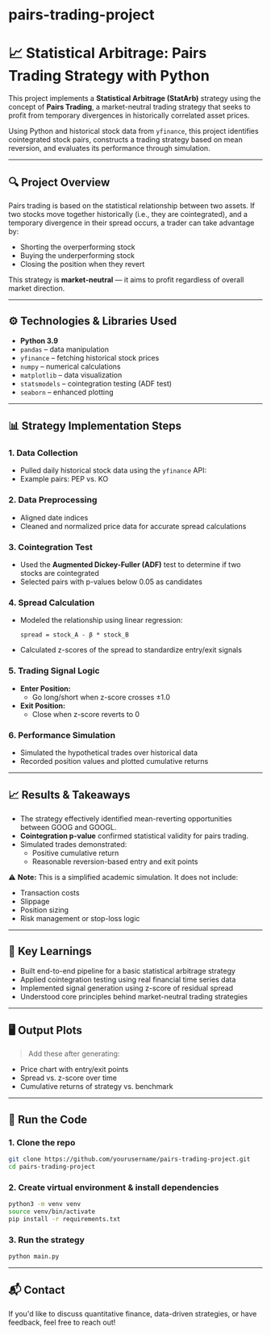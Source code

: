 # pairs-trading-project

# 📈 Statistical Arbitrage: Pairs Trading Strategy with Python

This project implements a **Statistical Arbitrage (StatArb)** strategy using the concept of **Pairs Trading**, a market-neutral trading strategy that seeks to profit from temporary divergences in historically correlated asset prices.

Using Python and historical stock data from `yfinance`, this project identifies cointegrated stock pairs, constructs a trading strategy based on mean reversion, and evaluates its performance through simulation.

---

## 🔍 Project Overview

Pairs trading is based on the statistical relationship between two assets. If two stocks move together historically (i.e., they are cointegrated), and a temporary divergence in their spread occurs, a trader can take advantage by:
- Shorting the overperforming stock
- Buying the underperforming stock
- Closing the position when they revert

This strategy is **market-neutral** — it aims to profit regardless of overall market direction.

---

## ⚙️ Technologies & Libraries Used

- **Python 3.9**
- `pandas` – data manipulation
- `yfinance` – fetching historical stock prices
- `numpy` – numerical calculations
- `matplotlib` – data visualization
- `statsmodels` – cointegration testing (ADF test)
- `seaborn` – enhanced plotting

---

## 📊 Strategy Implementation Steps

### 1. **Data Collection**
- Pulled daily historical stock data using the `yfinance` API:
- Example pairs: PEP vs. KO

### 2. **Data Preprocessing**
- Aligned date indices
- Cleaned and normalized price data for accurate spread calculations

### 3. **Cointegration Test**
- Used the **Augmented Dickey-Fuller (ADF)** test to determine if two stocks are cointegrated
- Selected pairs with p-values below 0.05 as candidates

### 4. **Spread Calculation**
- Modeled the relationship using linear regression:
  ```
  spread = stock_A - β * stock_B
  ```
- Calculated z-scores of the spread to standardize entry/exit signals

### 5. **Trading Signal Logic**
- **Enter Position:**
  - Go long/short when z-score crosses ±1.0
- **Exit Position:**
  - Close when z-score reverts to 0

### 6. **Performance Simulation**
- Simulated the hypothetical trades over historical data
- Recorded position values and plotted cumulative returns

---

## 📈 Results & Takeaways

- The strategy effectively identified mean-reverting opportunities between GOOG and GOOGL.
- **Cointegration p-value** confirmed statistical validity for pairs trading.
- Simulated trades demonstrated:
  - Positive cumulative return
  - Reasonable reversion-based entry and exit points

⚠️ **Note:** This is a simplified academic simulation. It does not include:
- Transaction costs
- Slippage
- Position sizing
- Risk management or stop-loss logic

---

## 🧠 Key Learnings

- Built end-to-end pipeline for a basic statistical arbitrage strategy
- Applied cointegration testing using real financial time series data
- Implemented signal generation using z-score of residual spread
- Understood core principles behind market-neutral trading strategies

---

## 🖥️ Output Plots

> Add these after generating:

- Price chart with entry/exit points  
- Spread vs. z-score over time  
- Cumulative returns of strategy vs. benchmark  

---

## 🚀 Run the Code

### 1. Clone the repo
```bash
git clone https://github.com/yourusername/pairs-trading-project.git
cd pairs-trading-project
```

### 2. Create virtual environment & install dependencies
```bash
python3 -m venv venv
source venv/bin/activate
pip install -r requirements.txt
```

### 3. Run the strategy
```bash
python main.py
```

---

## 📬 Contact

If you'd like to discuss quantitative finance, data-driven strategies, or have feedback, feel free to reach out!
